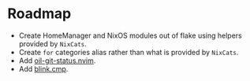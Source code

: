 # Roadmap

- Create HomeManager and NixOS modules out of flake using helpers provided by `NixCats`.
- Create `for` categories alias rather than what is provided by `NixCats`.
- Add [oil-git-status.nvim](https://github.com/refractalize/oil-git-status.nvim).
- Add [blink.cmp](https://github.com/Saghen/blink.cmp).
